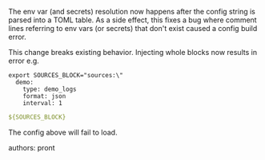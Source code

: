 The env var (and secrets) resolution now happens after the config string is parsed into a TOML table.
As a side effect, this fixes a bug where comment lines referring to env vars (or secrets) that don't exist caused a config build error.

This change breaks existing behavior. Injecting whole blocks now results in error e.g.

```shell
export SOURCES_BLOCK="sources:\"
  demo:
    type: demo_logs
    format: json
    interval: 1
```

```yaml
${SOURCES_BLOCK}
```

The config above will fail to load.

authors: pront
